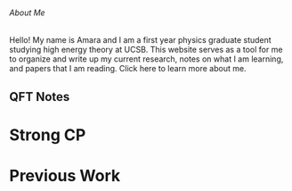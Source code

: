 ###### About Me

Hello! My name is Amara and I am a first year physics graduate student studying high energy theory at UCSB. This website serves as a tool for me to organize and write up my current research, notes on what I am learning, and papers that I am reading. Click here to learn more about me.

## QFT Notes

# Strong CP

# Previous Work
